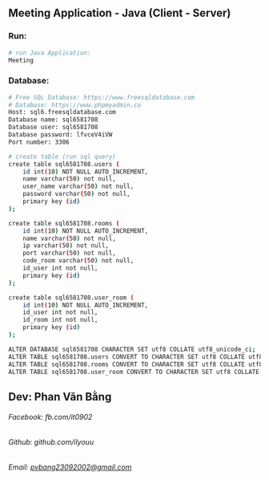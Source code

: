 ## Meeting Application - Java (Client - Server)

### Run:
```bash
# run Java Application:
Meeting
```

### Database:
```bash
# Free SQL Database: https://www.freesqldatabase.com
# Database: https://www.phpmyadmin.co
Host: sql6.freesqldatabase.com
Database name: sql6581708
Database user: sql6581708
Database password: lfvceV4iVW
Port number: 3306

# create table (run sql query)
create table sql6581708.users (
    id int(10) NOT NULL AUTO_INCREMENT,
    name varchar(50) not null,
    user_name varchar(50) not null,
    password varchar(50) not null,
    primary key (id)
);

create table sql6581708.rooms (
    id int(10) NOT NULL AUTO_INCREMENT,
    name varchar(50) not null,
    ip varchar(50) not null,
    port varchar(50) not null,
    code_room varchar(50) not null,
    id_user int not null,
    primary key (id)
);

create table sql6581708.user_room (
    id int(10) NOT NULL AUTO_INCREMENT,
    id_user int not null,
    id_room int not null,
    primary key (id)
);

ALTER DATABASE sql6581708 CHARACTER SET utf8 COLLATE utf8_unicode_ci;
ALTER TABLE sql6581708.users CONVERT TO CHARACTER SET utf8 COLLATE utf8_unicode_ci;
ALTER TABLE sql6581708.rooms CONVERT TO CHARACTER SET utf8 COLLATE utf8_unicode_ci;
ALTER TABLE sql6581708.user_room CONVERT TO CHARACTER SET utf8 COLLATE utf8_unicode_ci;
```

## Dev: Phan Văn Bằng
###### Facebook: fb.com/it0902
###### Github: github.com/ilyouu
###### Email: pvbang23092002@gmail.com

